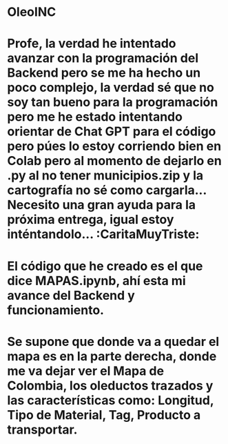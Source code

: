 # OleoINC

# Profe, la verdad he intentado avanzar con la programación del Backend pero se me ha hecho un poco complejo, la verdad sé que no soy tan bueno para la programación pero me he estado intentando orientar de Chat GPT para el código pero púes lo estoy corriendo bien en Colab pero al momento de dejarlo en .py al no tener municipios.zip y la cartografía no sé como cargarla... Necesito una gran ayuda para la próxima entrega, igual estoy inténtandolo... :CaritaMuyTriste:

# El código que he creado es el que dice MAPAS.ipynb, ahí esta mi avance del Backend y funcionamiento.

# Se supone que donde va a quedar el mapa es en la parte derecha, donde me va dejar ver el Mapa de Colombia, los oleductos trazados y las características como: Longitud, Tipo de Material, Tag, Producto a transportar.